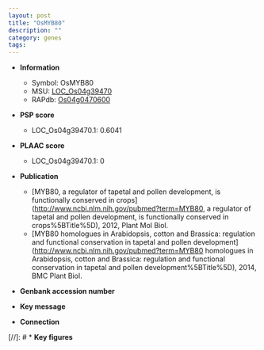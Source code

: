 ```yaml
---
layout: post
title: "OsMYB80"
description: ""
category: genes
tags: 
---
```


* **Information**  
    + Symbol: OsMYB80  
    + MSU: [LOC_Os04g39470](http://rice.plantbiology.msu.edu/cgi-bin/ORF_infopage.cgi?orf=LOC_Os04g39470)  
    + RAPdb: [Os04g0470600](http://rapdb.dna.affrc.go.jp/viewer/gbrowse_details/irgsp1?name=Os04g0470600)  

* **PSP score**  
    + LOC_Os04g39470.1: 0.6041 

* **PLAAC score**  
    + LOC_Os04g39470.1: 0 

* **Publication**  
    + [MYB80, a regulator of tapetal and pollen development, is functionally conserved in crops](http://www.ncbi.nlm.nih.gov/pubmed?term=MYB80, a regulator of tapetal and pollen development, is functionally conserved in crops%5BTitle%5D), 2012, Plant Mol Biol.
    + [MYB80 homologues in Arabidopsis, cotton and Brassica: regulation and functional conservation in tapetal and pollen development](http://www.ncbi.nlm.nih.gov/pubmed?term=MYB80 homologues in Arabidopsis, cotton and Brassica: regulation and functional conservation in tapetal and pollen development%5BTitle%5D), 2014, BMC Plant Biol.

* **Genbank accession number**  

* **Key message**  

* **Connection**  

[//]: # * **Key figures**  



